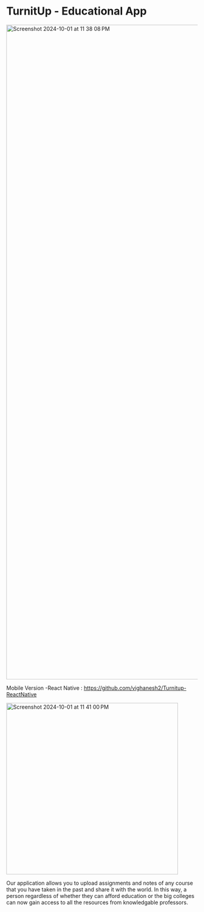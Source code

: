 # TurnitUp - Educational App 

 
<img width="1725" alt="Screenshot 2024-10-01 at 11 38 08 PM" src="https://github.com/user-attachments/assets/3a7f52d7-e338-4a0b-9052-f265fd79c5cb">

Mobile Version -React Native : https://github.com/vighanesh2/Turnitup-ReactNative

<img width="452" alt="Screenshot 2024-10-01 at 11 41 00 PM" src="https://github.com/user-attachments/assets/8a6d9e52-08d9-4b4e-8773-d1654a0149d1">



Our application allows you to upload assignments and notes of any course that you have taken in the past and share it with the world. In this way, a person regardless of whether they can afford education or the big colleges can now gain access to all the resources from knowledgable professors.
